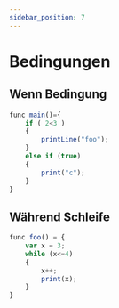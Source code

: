 ```yaml
---
sidebar_position: 7
---
```


# Bedingungen

## Wenn Bedingung
```jsx
func main()={
    if ( 2<3 ) 
    {
        printLine("foo");
    }
    else if (true)
    {
        print("c");
    }
}
```

## Während Schleife
```jsx
func foo() = {
    var x = 3;
    while (x<=4)
    {
        x++;
        print(x);
    }
}
```